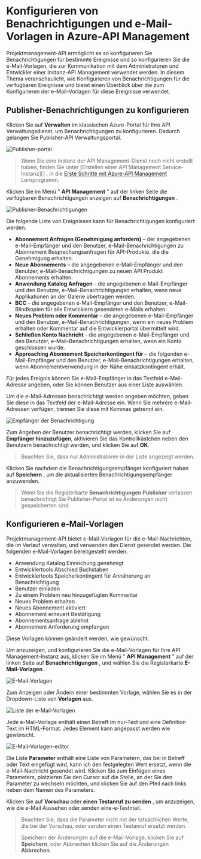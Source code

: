 <properties 
    pageTitle="Konfigurieren von Benachrichtigungen und e-Mail-Vorlagen in Azure-API Management" 
    description="Informationen Sie zum Konfigurieren von Benachrichtigungen und e-Mail-Vorlagen in Azure-API Management." 
    services="api-management" 
    documentationCenter="" 
    authors="steved0x" 
    manager="erikre" 
    editor=""/>

<tags 
    ms.service="api-management" 
    ms.workload="mobile" 
    ms.tgt_pltfrm="na" 
    ms.devlang="na" 
    ms.topic="article" 
    ms.date="10/25/2016" 
    ms.author="sdanie"/>

# <a name="how-to-configure-notifications-and-email-templates-in-azure-api-management"></a>Konfigurieren von Benachrichtigungen und e-Mail-Vorlagen in Azure-API Management

Projektmanagement-API ermöglicht es so konfigurieren Sie Benachrichtigungen für bestimmte Ereignisse und so konfigurieren Sie die e-Mail-Vorlagen, die zur Kommunikation mit dem Administratoren und Entwickler einer Instanz-API Management verwendet werden. In diesem Thema veranschaulicht, wie Konfigurieren von Benachrichtigungen für die verfügbaren Ereignisse und bietet einen Überblick über die zum Konfigurieren der e-Mail-Vorlagen für diese Ereignisse verwendet.

## <a name="publisher-notifications"> </a>Publisher-Benachrichtigungen zu konfigurieren

Klicken Sie auf **Verwalten** im klassischen Azure-Portal für Ihre API Verwaltungsdienst, um Benachrichtigungen zu konfigurieren. Dadurch gelangen Sie Publisher-API Verwaltungsportal.

![Publisher-portal][api-management-management-console]

>Wenn Sie eine Instanz der API Management-Dienst noch nicht erstellt haben, finden Sie unter [Erstellen einer API Management Service-Instanz][] , in die [Erste Schritte mit Azure-API Management][] Lernprogramm.

Klicken Sie im Menü " **API Management** " auf der linken Seite die verfügbaren Benachrichtigungen anzeigen auf **Benachrichtigungen** .

![Publisher-Benachrichtigungen][api-management-publisher-notifications]

Die folgende Liste von Ereignissen kann für Benachrichtigungen konfiguriert werden.

-   **Abonnement Anfragen (Genehmigung anfordern)** – der angegebenen e-Mail-Empfänger und den Benutzer, e-Mail-Benachrichtigungen zu Abonnement Besprechungsanfragen für API-Produkte, die die Genehmigung erhalten.
-   **Neue Abonnements** – die angegebenen e-Mail-Empfänger und den Benutzer, e-Mail-Benachrichtigungen zu neuen API Produkt Abonnements erhalten.
-   **Anwendung Katalog Anfragen** - die angegebenen e-Mail-Empfänger und den Benutzer, e-Mail-Benachrichtigungen erhalten, wenn neue Applikationen an der Galerie übertragen werden.
-   **BCC** - die angegebenen e-Mail-Empfänger und den Benutzer, e-Mail-Blindkopien für alle Entwicklern gesendeten e-Mails erhalten.
-   **Neues Problem oder Kommentar** – die angegebenen e-Mail-Empfänger und den Benutzer, e-Mail-Benachrichtigungen, wenn ein neues Problem erhalten oder Kommentar auf die Entwicklerportal übermittelt wird.
-   **Schließen Konto Nachricht** - die angegebenen e-Mail-Empfänger und den Benutzer, e-Mail-Benachrichtigungen erhalten, wenn ein Konto geschlossen wurde.
-   **Approaching Abonnement Speicherkontingent für** – die folgenden e-Mail-Empfänger und den Benutzer, e-Mail-Benachrichtigungen erhalten, wenn Abonnementverwendung in der Nähe einsatzkontingent erhält.

Für jedes Ereignis können Sie e-Mail-Empfänger in das Textfeld e-Mail-Adresse angeben, oder Sie können Benutzer aus einer Liste auswählen.

Um die e-Mail-Adressen benachrichtigt werden angeben möchten, geben Sie diese in das Textfeld der e-Mail-Adresse ein. Wenn Sie mehrere e-Mail-Adressen verfügen, trennen Sie diese mit Kommas getrennt ein.

![Empfänger der Benachrichtigung][api-management-email-addresses]

Zum Angeben der Benutzer benachrichtigt werden, klicken Sie auf **Empfänger hinzuzufügen**, aktivieren Sie das Kontrollkästchen neben den Benutzern benachrichtigt werden, und klicken Sie auf **OK**.

>Beachten Sie, dass nur Administratoren in der Liste angezeigt werden.

Klicken Sie nachdem die Benachrichtigungsempfänger konfiguriert haben auf **Speichern** , um die aktualisierten Benachrichtigungsempfänger anzuwenden.

>Wenn Sie die Registerkarte **Benachrichtigungen Publisher** verlassen benachrichtigt Sie Publisher-Portal ist es Änderungen nicht gespeicherten sind.

## <a name="email-templates"> </a>Konfigurieren e-Mail-Vorlagen

Projektmanagement-API bietet e-Mail-Vorlagen für die e-Mail-Nachrichten, die im Verlauf verwalten, und verwenden den Dienst gesendet werden. Die folgenden e-Mail-Vorlagen bereitgestellt werden.

-   Anwendung Katalog Einreichung genehmigt
-   Entwicklertools Abschied Buchstaben
-   Entwicklertools Speicherkontingent für Annäherung an Benachrichtigung
-   Benutzer einladen
-   Zu einem Problem neu hinzugefügten Kommentar
-   Neues Problem erhalten
-   Neues Abonnement aktiviert
-   Abonnement erneuert Bestätigung
-   Abonnementsanfrage ablehnt
-   Abonnement Anforderung empfangen

Diese Vorlagen können geändert werden, wie gewünscht.

Um anzuzeigen, und konfigurieren Sie die e-Mail-Vorlagen für Ihre API Management-Instanz aus, klicken Sie im Menü " **API Management** " auf der linken Seite auf **Benachrichtigungen** , und wählen Sie die Registerkarte **E-Mail-Vorlagen** .

![E-Mail-Vorlagen][api-management-email-templates]

Zum Anzeigen oder Ändern einer bestimmten Vorlage, wählen Sie es in der Dropdown-Liste von **Vorlagen** aus.

![Liste der e-Mail-Vorlagen][api-management-email-templates-list]

Jede e-Mail-Vorlage enthält einen Betreff im nur-Text und eine Definition Text im HTML-Format. Jedes Element kann angepasst werden wie gewünscht.

![E-Mail-Vorlagen-editor][api-management-email-template]

Die Liste **Parameter** enthält eine Liste von Parametern, das bei in Betreff oder Text eingefügt wird, kann ich den festgelegten Wert ersetzt, wenn die e-Mail-Nachricht gesendet wird. Klicken Sie zum Einfügen eines Parameters, platzieren Sie den Cursor auf die Stelle, an der Sie den Parameter zu wechseln möchten, und klicken Sie auf den Pfeil nach links neben dem Namen des Parameters.

Klicken Sie auf **Vorschau** oder **einen Testanruf zu senden** , um anzuzeigen, wie die e-Mail Aussehen oder senden eine-e-Testmail.

>Beachten Sie, dass die Parameter nicht mit der tatsächlichen Werte, die bei der Vorschau, oder senden einen Testanruf ersetzt werden.
>
>Speichern der Änderungen auf die e-Mail-Vorlage, klicken Sie auf **Speichern**, oder Abbrechen klicken Sie auf die Änderungen **Abbrechen**.



[api-management-management-console]: ./media/api-management-howto-configure-notifications/api-management-management-console.png
[api-management-publisher-notifications]: ./media/api-management-howto-configure-notifications/api-management-publisher-notifications.png
[api-management-email-addresses]: ./media/api-management-howto-configure-notifications/api-management-email-addresses.png


[api-management-email-templates]: ./media/api-management-howto-configure-notifications/api-management-email-templates.png
[api-management-email-templates-list]: ./media/api-management-howto-configure-notifications/api-management-email-templates-list.png
[api-management-email-template]: ./media/api-management-howto-configure-notifications/api-management-email-template.png


[Configure publisher notifications]: #publisher-notifications
[Configure email templates]: #email-templates

[How to create and use groups]: api-management-howto-create-groups.md
[How to associate groups with developers]: api-management-howto-create-groups.md#associate-group-developer

[Erste Schritte mit Azure-API Management]: api-management-get-started.md
[Erstellen Sie eine Instanz der API Management-Dienst]: api-management-get-started.md#create-service-instance